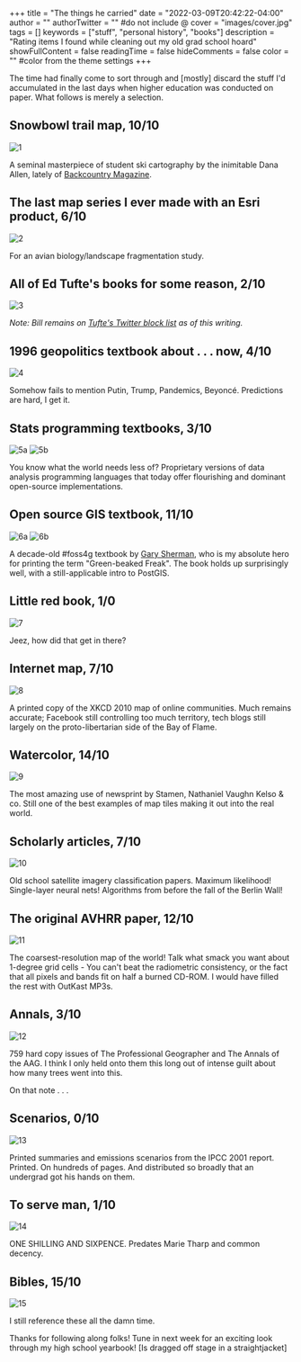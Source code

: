 +++
title = "The things he carried"
date = "2022-03-09T20:42:22-04:00"
author = ""
authorTwitter = "" #do not include @
cover = "images/cover.jpg"
tags = []
keywords = ["stuff", "personal history", "books"]
description = "Rating items I found while cleaning out my old grad school hoard"
showFullContent = false
readingTime = false
hideComments = false
color = "" #color from the theme settings
+++

The time had finally come to sort through and [mostly] discard the stuff I'd accumulated in the last days when higher education was conducted on paper. What follows is merely a selection.

## Snowbowl trail map, 10/10

![1](images/1.jpg)

A seminal masterpiece of student ski cartography by the inimitable Dana Allen, lately of [Backcountry Magazine](https://backcountrymagazine.com/gear/testers-choice-dana-allens-picks/).

## The last map series I ever made with an Esri product, 6/10

![2](images/2.jpg)

For an avian biology/landscape fragmentation study.

## All of Ed Tufte's books for some reason, 2/10

![3](images/3.jpg)

_Note: Bill remains on [Tufte's Twitter block list](https://twitter.com/i/lists/186333465) as of this writing._

## 1996 geopolitics textbook about . . . now, 4/10

![4](images/4.jpg)

Somehow fails to mention Putin, Trump, Pandemics, Beyoncé. Predictions are hard, I get it.

## Stats programming textbooks, 3/10

![5a](images/5a.jpg)
![5b](images/5b.jpg)

You know what the world needs less of? Proprietary versions of data analysis programming languages that today offer flourishing and dominant open-source implementations. 

## Open source GIS textbook, 11/10

![6a](images/6a.jpg)
![6b](images/6b.jpg)

A decade-old #foss4g textbook by [Gary Sherman](https://spatialgalaxy.net/), who is my absolute hero for printing the term "Green-beaked Freak". The book holds up surprisingly well, with a still-applicable intro to PostGIS.

## Little red book, 1/0

![7](images/7.jpg)

Jeez, how did that get in there?

## Internet map, 7/10

![8](images/8.jpg)

A printed copy of the XKCD 2010 map of online communities. Much remains accurate; Facebook still controlling too much territory, tech blogs still largely on the proto-libertarian side of the Bay of Flame.

## Watercolor, 14/10

![9](images/9.jpg)

The most amazing use of newsprint by Stamen, Nathaniel Vaughn Kelso & co. Still one of the best examples of map tiles making it out into the real world.

## Scholarly articles, 7/10

![10](images/10.jpg)

Old school satellite imagery classification papers. Maximum likelihood! Single-layer neural nets! Algorithms from before the fall of the Berlin Wall! 

## The original AVHRR paper, 12/10

![11](images/11.jpg)

The coarsest-resolution map of the world! Talk what smack you want about 1-degree grid cells - You can't beat the radiometric consistency, or the fact that all pixels and bands fit on half a burned CD-ROM. I would have filled the rest with OutKast MP3s.

## Annals, 3/10

![12](images/12.jpg)

759 hard copy issues of The Professional Geographer and The Annals of the AAG. I think I only held onto them this long out of intense guilt about how many trees went into this.

On that note . . .

## Scenarios, 0/10

![13](images/13.jpg)

Printed summaries and emissions scenarios from the IPCC 2001 report. Printed. On hundreds of pages. And distributed so broadly that an undergrad got his hands on them.

## To serve man, 1/10

![14](images/14.jpg)

ONE SHILLING AND SIXPENCE. Predates Marie Tharp and common decency.

## Bibles, 15/10

![15](images/15.jpg)

I still reference these all the damn time. 

Thanks for following along folks! Tune in next week for an exciting look through my high school yearbook! [Is dragged off stage in a straightjacket]